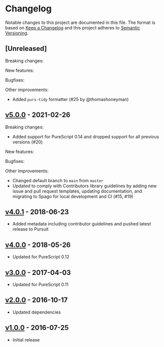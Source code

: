 # Changelog

Notable changes to this project are documented in this file. The format is based on [Keep a Changelog](https://keepachangelog.com/en/1.0.0/) and this project adheres to [Semantic Versioning](https://semver.org/spec/v2.0.0.html).

## [Unreleased]

Breaking changes:

New features:

Bugfixes:

Other improvements:
- Added `purs-tidy` formatter (#25 by @thomashoneyman)

## [v5.0.0](https://github.com/purescript-contrib/purescript-js-timers/releases/tag/v5.0.0) - 2021-02-26

Breaking changes:
- Added support for PureScript 0.14 and dropped support for all previous versions (#20)

New features:

Bugfixes:

Other improvements:
- Changed default branch to `main` from `master`
- Updated to comply with Contributors library guidelines by adding new issue and pull request templates, updating documentation, and migrating to Spago for local development and CI (#15, #19)

## [v4.0.1](https://github.com/purescript-contrib/purescript-js-timers/releases/tag/v4.0.1) - 2018-06-23

- Added metadata including contributor guidelines and pushed latest release to Pursuit

## [v4.0.0](https://github.com/purescript-contrib/purescript-js-timers/releases/tag/v4.0.0) - 2018-05-26

- Updated for PureScript 0.12

## [v3.0.0](https://github.com/purescript-contrib/purescript-js-timers/releases/tag/v3.0.0) - 2017-04-03

- Updated for PureScript 0.11

## [v2.0.0](https://github.com/purescript-contrib/purescript-js-timers/releases/tag/v2.0.0) - 2016-10-17

- Updated dependencies

## [v1.0.0](https://github.com/purescript-contrib/purescript-js-timers/releases/tag/v1.0.0) - 2016-07-25

- Initial release
